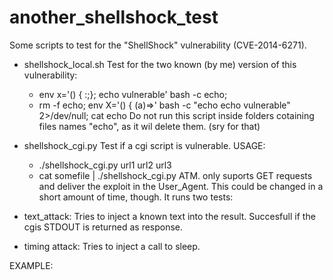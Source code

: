 another_shellshock_test
=======================

Some scripts to test for the "ShellShock" vulnerability (CVE-2014-6271).

- shellshock_local.sh
  Test for the two known (by me) version of this vulnerability:
  - env x='() { :;}; echo vulnerable' bash -c echo;
  - rm -f echo; env X='() { (a)=>\' bash -c "echo echo vulnerable" 2>/dev/null; cat echo
Do not run this script inside folders cotaining files names "echo", as it wil delete them. (sry for that)


- shellshock_cgi.py
  Test if a cgi script is vulnerable.
  USAGE:
    - ./shellshock_cgi.py url1 url2 url3
    - cat somefile | ./shellshock_cgi.py
  ATM. only suports GET requests and deliver the exploit in the User_Agent. This could be changed in a short amount of     time, though.
It runs two tests:
 - text_attack: Tries to inject a known text into the result. Succesfull if the cgis STDOUT is returned as response.
 - timing attack: Tries to inject a call to sleep.

EXAMPLE:
